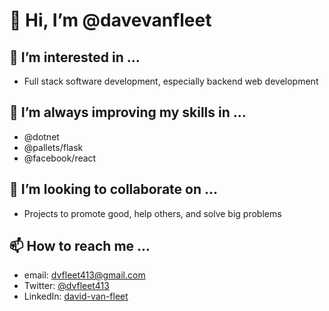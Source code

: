 # 👋 Hi, I’m @davevanfleet
## 👀 I’m interested in ...  
- Full stack software development, especially backend web development
## 🌱 I’m always improving my skills in ...  
- @dotnet
- @pallets/flask
- @facebook/react
## 💞️ I’m looking to collaborate on ...
- Projects to promote good, help others, and solve big problems
## 📫 How to reach me ...
- email: dvfleet413@gmail.com
- Twitter: [@dvfleet413](https://twitter.com/dvfleet413)
- LinkedIn: [david-van-fleet](linkedin.com/in/david-van-fleet/)
